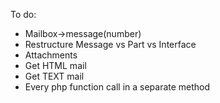 To do:

* Mailbox->message(number)
* Restructure Message vs Part vs Interface
* Attachments
* Get HTML mail
* Get TEXT mail
* Every php function call in a separate method
